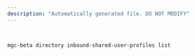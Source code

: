 ```yaml
---
description: "Automatically generated file. DO NOT MODIFY"
---
```


```bash


mgc-beta directory inbound-shared-user-profiles list

```